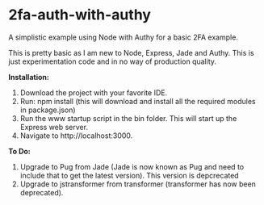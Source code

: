 # 2fa-auth-with-authy
A simplistic example using Node with Authy for a basic 2FA example.

This is pretty basic as I am new to Node, Express, Jade and Authy. This is just experimentation code and in no way of production quality.

**Installation:**

1. Download the project with your favorite IDE.
2. Run: npm install (this will download and install all the required modules in package.json)
3. Run the www startup script in the bin folder. This will start up the Express web server.
4. Navigate to http://localhost:3000.

**To Do:**

1. Upgrade to Pug from Jade (Jade is now known as Pug and need to include that to get the latest version). This version is depcrecated
2. Upgrade to jstransformer from transformer (transformer has now been deprecated).


